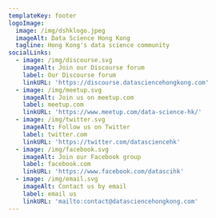 ```yaml
---
templateKey: footer
logoImage:
  image: /img/dshklogo.jpeg
  imageAlt: Data Science Hong Kong
  tagline: Hong Kong's data science community
socialLinks:
  - image: /img/discourse.svg
    imageAlt: Join our Discourse forum
    label: Our Discourse forum
    linkURL: 'https://discourse.datasciencehongkong.com'
  - image: /img/meetup.svg
    imageAlt: Join us on meetup.com
    label: meetup.com
    linkURL: 'https://www.meetup.com/data-science-hk/'
  - image: /img/twitter.svg
    imageAlt: Follow us on Twitter
    label: twitter.com
    linkURL: 'https://twitter.com/datasciencehk'
  - image: /img/facebook.svg
    imageAlt: Join our Facebook group
    label: facebook.com
    linkURL: 'https://www.facebook.com/datascihk'
  - image: /img/email.svg
    imageAlt: Contact us by email
    label: email us
    linkURL: 'mailto:contact@datasciencehongkong.com'
---
```


